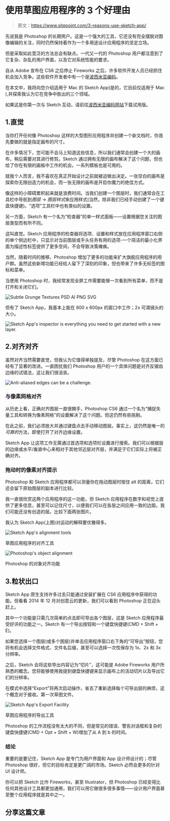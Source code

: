 # 使用草图应用程序的 3 个好理由

> 原文：<https://www.sitepoint.com/3-reasons-use-sketch-app/>

先说我是 Photoshop 的长期用户。这是一个强大的工具，它还没有完全摆脱对图像编辑的关注，同时仍然保持着作为一个多用途设计应用程序的坚定立场。

但是采取如此宽泛的方法总会有缺点。一代又一代的 Photoshop 用户都注意到了它复杂、杂乱的用户界面，以及它对系统性能的要求。

自从 Adobe 宣布在 CS6 之后停止 Fireworks 之后，许多软件开发人员已经抓住机会加入竞争。这些软件开发者中有一个是[波西米亚编码](http://bohemiancoding.com/sketch/)。

在本文中，我将向您介绍适用于 Mac 的 Sketch App(是的，它目前仅适用于 Mac ),并探索我认为它在竞争中胜出的三个领域。

如果这是你第一次与 Sketch 互动，请前往[波西米亚编码网站](http://bohemiancoding.com/sketch/)下载试用版。

## 1.直觉

当你打开任何像 Photoshop 这样的大型图形应用程序并创建一个新文档时，你首先要做的就是指定画布的尺寸。

在许多情况下，您可能不会马上知道这些信息，所以我们通常会创建一个大的画布，稍后需要对其进行修剪。Sketch 通过拥有无限的画布解决了这个问题，但也给了你在有限的画板中工作的机会。一系列模板也是可用的。

就我个人而言，我不喜欢在真正开始设计之前就被迫做出决定。一张空白的画布是探索你无限创造力的机会，而一张无限的画布是开启你魔力的绝佳方式。

像这样的小障碍累积起来就是浪费时间。当我们创建一个图层时，我们通常会在工具栏中导航到*图层* → *图层样式*来应用样式(当然，除非我们已经手动创建了一个键盘快捷键)。“选项”工具栏中也有类似的设置。

另一方面，Sketch 有一个名为“检查器”的单一样式面板——设置根据您关注的图层类型而有所不同。

这叫直觉。Sketch 应用程序的检查器将选项、设置和样式放在应用程序窗口右侧的单个侧边栏中，只显示对当前图层或手头任务有用的选项-一个简洁的最小化界面为描述性标签提供了更多空间，不会导致决策瘫痪。

当然，随着时间的推移，Photoshop 增加了更多的功能来扩大旗舰应用程序的用户群。虽然这些新增功能已经给人留下了深刻的印象，但也带来了许多无标签的图标和菜单。

当使用 Photoshop 时，我经常发现全屏工作需要能够一次看到所有菜单，而不是打开和关闭它们。

![Subtle Grunge Textures PSD AI PNG SVG](img/872cbbd3b86196fb39384797e2836344.png)

但有了 Sketch App，我基本上能在 800 x 600px 的窗口中工作；2x 可滴镜头的大小。

![Sketch App's inspector is everything you need to get started with a new layer.](img/2d19a7c01f08d95388771ce7f557a1eb.png)

## 2.对齐对齐

虽然对齐当然需要直觉，但我认为它值得单独提及，尽管 Photoshop 在这方面已经有了显著的改进。一直困扰我们 Photoshop 用户的一个具体问题是对齐反锯齿边缘的试错法，这让我们很沮丧。

![Anti-aliased edges can be a challenge.](img/83001f9eaeacbf49022fc75f1447fb12.png)

### 与像素网格对齐

从历史上看，正确对齐图层一直很棘手，Photoshop CS6 通过一个名为“捕捉矢量工具和转换为像素网格”的设置解决了这个问题。但这仍然有些挑剔。

在此之前，我们必须放大并通过键盘点击手动移动图层。事实上，这仍然是唯一的*可靠的*方法，即使打开了对齐边缘设置。

Sketch App 让这项工作无需通过首选项和选项栏设置进行搜索。我们可以根据层的边缘或水平/垂直中心来相对于其他邻近层对齐层，并满足于它们实际上将被正确对齐。

### 拖动时的像素对齐提示

Photoshop 和 Sketch 应用程序都可以测量你在拖动图层时按住 alt 的距离，它们还会留下原始图层的副本进行比较。

我一直很欣赏这两个应用程序的这一功能，但 Sketch 应用程序在数字和视觉上提供了更多信息，甚至可以记住尺寸，以便我们可以在各层之间应用一致的边距。我们可能还没有创造的层。比较下面两张图片。

我认为 Sketch App(上图)对运动的解释要优雅得多。

![Sketch App's alignment tools](img/b4088f3182600ec36121c390f07ba8b8.png)

草图应用程序的对齐工具

![Photoshop's object alignment ](img/740f22ccd37e87237907c7fc8e741eb1.png)

Photoshop 的对象对齐功能

## 3.粒状出口

Sketch App 原生支持许多过去只能通过安装扩展在 CS6 应用程序中获得的功能。但看看 2014 年 12 月对创意云的更新，我们可以看到 Photoshop 正在迎头赶上。

其中一个功能是只需几次简单的点击即可导出各个图层，这是 Sketch 应用程序最受好评的功能之一。Sketch 有一个导出按钮和一个键盘快捷键(CMD + Shift + E)。

如果您选择一个图层(或多个图层)并单击应用程序窗口右下角的“可导出”按钮，您将有机会选择文件格式、文件名后缀，甚至可以选择一次性保存为 1x、2x 和 3x 分辨率。

之后，Sketch 会将这些导出内容记为“切片”，这可能是 Adobe Fireworks 用户所熟悉的概念。您将能够使用我提到键盘快捷键来显示画布上的活动切片以及导出它们的分辨率。

在模式中选择“Export”将再次启动操作，省去了重新选择每个可导出层的麻烦，这个概念对于接收。第一次草图文件。

![Sketch App's Export Facility](img/db8c0d421eeedda469b32cebe3f7bc75.png)

草图应用程序的导出工具

Photoshop 的工作流程没有太大的不同，但是常见的错误、警告对话框和复杂的键盘快捷键(CMD + Opt + Shift + W)增加了从 A 到 b 的时间。

### 结论

重要的是要记住，Sketch App 是专门为用户界面和 App 设计师设计的；尽管 Photoshop 很好，但它的目标肯定是更广阔的市场。Sketch 必然会更多的针对 UI 设计师。

你可以把 Sketch 比作 Fireworks，甚至 Illustrator，但 Photoshop 已经变得比任何其他设计工具都更加通用，我们可以用它做很多很多事情——设计用户界面甚至整个应用程序就是其中之一。

## 分享这篇文章